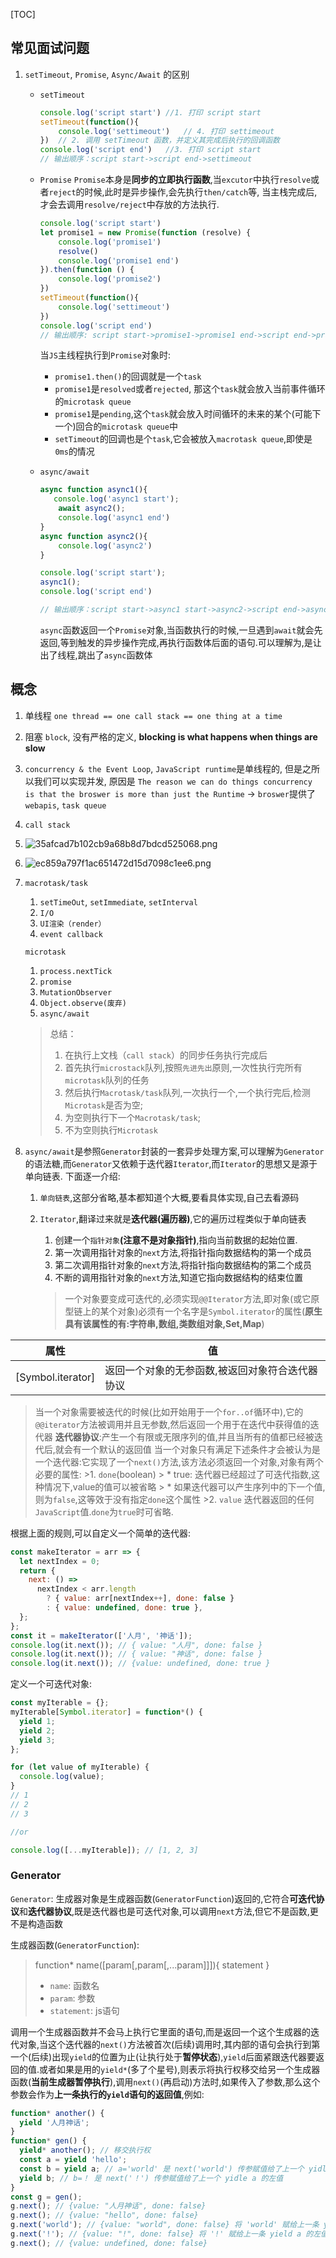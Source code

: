 [TOC]
## 常见面试问题
1. `setTimeout`, `Promise`, `Async/Await` 的区别
    * `setTimeout`
        ```javascript
        console.log('script start')	//1. 打印 script start
        setTimeout(function(){
            console.log('settimeout')	// 4. 打印 settimeout
        })	// 2. 调用 setTimeout 函数，并定义其完成后执行的回调函数
        console.log('script end')	//3. 打印 script start
        // 输出顺序：script start->script end->settimeout
        ```
    * `Promise`
        `Promise`本身是**同步的立即执行函数**,当`excutor`中执行`resolve`或者`reject`的时候,此时是异步操作,会先执行`then/catch`等, 当主栈完成后, 才会去调用`resolve/reject`中存放的方法执行.

        ```JavaScript
        console.log('script start')
        let promise1 = new Promise(function (resolve) {
            console.log('promise1')
            resolve()
            console.log('promise1 end')
        }).then(function () {
            console.log('promise2')
        })
        setTimeout(function(){
            console.log('settimeout')
        })
        console.log('script end')
        // 输出顺序: script start->promise1->promise1 end->script end->promise2->settimeout
        ```
        当`JS`主线程执行到`Promise`对象时:
        * `promise1.then()`的回调就是一个`task`
        * `promise1`是`resolved`或者`rejected`, 那这个`task`就会放入当前事件循环的`microtask queue`
        * `promise1`是`pending`,这个`task`就会放入时间循环的未来的某个(可能下一个)回合的`microtask queue`中
        * `setTimeout`的回调也是个`task`,它会被放入`macrotask queue`,即使是`0ms`的情况

    * `async/await`
        ```JavaScript
        async function async1(){
           console.log('async1 start');
            await async2();
            console.log('async1 end')
        }
        async function async2(){
            console.log('async2')
        }

        console.log('script start');
        async1();
        console.log('script end')

        // 输出顺序：script start->async1 start->async2->script end->async1 end
        ```
        `async`函数返回一个`Promise`对象,当函数执行的时候,一旦遇到`await`就会先返回,等到触发的异步操作完成,再执行函数体后面的语句.可以理解为,是让出了线程,跳出了`async`函数体 
## 概念
1. 单线程 `one thread == one call stack == one thing at a time`
2. 阻塞 `block`, 没有严格的定义, **blocking is what happens when things are slow**
3. `concurrency & the Event Loop`, `JavaScript runtime`是单线程的, 但是之所以我们可以实现并发, 原因是 `The reason we can do things concurrency is that the broswer is more than just the Runtime` -> `broswer`提供了 `webapis`, `task queue`
4. `call stack`
5. ![35afcad7b102cb9a68b8d7bdcd525068.png](evernotecid://2690CA97-501C-486E-863F-92721248DCFB/appyinxiangcom/14568029/ENResource/p329)
6. ![ec859a797f1ac651472d15d7098c1ee6.png](evernotecid://2690CA97-501C-486E-863F-92721248DCFB/appyinxiangcom/14568029/ENResource/p330)
7. `macrotask/task`
    1. `setTimeOut`, `setImmediate`, `setInterval`
    2. `I/O`
    3. `UI渲染（render）`
    4. `event callback`


   `microtask`
    1. `process.nextTick`
    2. `promise`
    3. `MutationObserver`
    4. `Object.observe(废弃)`
    5. `async/await`

    > 总结：
    > 1. 在执行上文栈（`call stack`）的同步任务执行完成后
    > 2. 首先执行`microstack`队列,按照`先进先出`原则,一次性执行完所有`microtask`队列的任务
    > 3. 然后执行`Macrotask/task`队列,一次执行一个,一个执行完后,检测`Microtask`是否为空;
    > 4. 为空则执行下一个`Macrotask/task`;
    > 5. 不为空则执行`Microtask`

8. `async/await`是参照`Generator`封装的一套异步处理方案,可以理解为`Generator`的语法糖,而`Generator`又依赖于迭代器`Iterator`,而`Iterator`的思想又是源于单向链表. 下面逐一介绍:
    1. `单向链表`,这部分省略,基本都知道个大概,要看具体实现,自己去看源码
    2. `Iterator`,翻译过来就是**迭代器(遍历器)**,它的遍历过程类似于单向链表
        1. 创建一个`指针对象`**(注意不是对象指针)**,指向当前数据的起始位置.
        2. 第一次调用指针对象的`next`方法,将指针指向数据结构的第一个成员
        3. 第二次调用指针对象的`next`方法,将指针指向数据结构的第二个成员
        4. 不断的调用指针对象的`next`方法,知道它指向数据结构的结束位置

        > 一个对象要变成可迭代的,必须实现`@@Iterator`方法,即对象(或它原型链上的某个对象)必须有一个名字是`Symbol.iterator`的属性(**原生具有该属性的有:字符串,数组,类数组对象,Set,Map**)

| 属性 | 值 |
| --- | --- |
| [Symbol.iterator] | 返回一个对象的无参函数,被返回对象符合迭代器协议 |

>当一个对象需要被迭代的时候(比如开始用于一个`for..of`循环中),它的`@@iterator`方法被调用并且无参数,然后返回一个用于在迭代中获得值的迭代器
>**迭代器协议**:产生一个有限或无限序列的值,并且当所有的值都已经被迭代后,就会有一个默认的返回值
>当一个对象只有满足下述条件才会被认为是一个迭代器:它实现了一个`next()`方法,该方法必须返回一个对象,对象有两个必要的属性:
    >1. `done`(boolean)
        > * true: 迭代器已经超过了可迭代指数,这种情况下,value的值可以被省略
        > * 如果迭代器可以产生序列中的下一个值,则为`false`,这等效于没有指定`done`这个属性
    >2. `value` 迭代器返回的任何`JavaScript`值.`done`为`true`时可省略.

根据上面的规则,可以自定义一个简单的迭代器:
```JavaScript
const makeIterator = arr => {
  let nextIndex = 0;
  return {
    next: () =>
      nextIndex < arr.length
        ? { value: arr[nextIndex++], done: false }
        : { value: undefined, done: true },
  };
};
const it = makeIterator(['人月', '神话']);
console.log(it.next()); // { value: "人月", done: false }
console.log(it.next()); // { value: "神话", done: false }
console.log(it.next()); // {value: undefined, done: true }
```

定义一个可迭代对象:

```JavaScript
const myIterable = {};
myIterable[Symbol.iterator] = function*() {
  yield 1;
  yield 2;
  yield 3;
};

for (let value of myIterable) {
  console.log(value);
}
// 1
// 2
// 3

//or

console.log([...myIterable]); // [1, 2, 3]
```
### Generator
`Generator`: 生成器对象是生成器函数(`GeneratorFunction`)返回的,它符合**可迭代协议**和**迭代器协议**,既是迭代器也是可迭代对象,可以调用`next`方法,但它不是函数,更不是构造函数

生成器函数(`GeneratorFunction`):
> function* name([param[,param[,...param]]]){ statement }
> * `name`: 函数名
> * `param`: 参数
> * `statement`: js语句

调用一个生成器函数并不会马上执行它里面的语句,而是返回一个这个生成器的迭代对象,当这个迭代器的`next()`方法被首次(后续)调用时,其内部的语句会执行到第一个(后续)出现`yield`的位置为止(让执行处于**暂停状态**),`yield`后面紧跟迭代器要返回的值.或者如果是用的`yield*`(多了个星号),则表示将执行权移交给另一个生成器函数(**当前生成器暂停执行**),调用`next()`(再启动)方法时,如果传入了参数,那么这个参数会作为**上一条执行的`yield`语句的返回值**,例如:
```JavaScript
function* another() {
  yield '人月神话';
}
function* gen() {
  yield* another(); // 移交执行权
  const a = yield 'hello';
  const b = yield a; // a='world' 是 next('world') 传参赋值给了上一个 yidle 'hello' 的左值
  yield b; // b=！ 是 next('！') 传参赋值给了上一个 yidle a 的左值
}
const g = gen();
g.next(); // {value: "人月神话", done: false}
g.next(); // {value: "hello", done: false}
g.next('world'); // {value: "world", done: false} 将 'world' 赋给上一条 yield 'hello' 的左值，即执行 a='world'，
g.next('!'); // {value: "!", done: false} 将 '!' 赋给上一条 yield a 的左值，即执行 b='!'，返回 b
g.next(); // {value: undefined, done: false}
```

